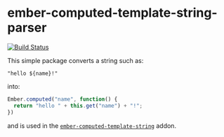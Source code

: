 # ember-computed-template-string-parser

[![Build Status](https://travis-ci.org/intercom/ember-computed-template-string-parser.svg?branch=master)](https://travis-ci.org/intercom/ember-computed-template-string-parser)

This simple package converts a string such as:

```
"hello ${name}!"
```

into:

```js
Ember.computed("name", function() { 
  return "hello " + this.get("name") + "!";
})
```

and is used in the [`ember-computed-template-string`](https://github.com/intercom/ember-computed-template-string) addon.
